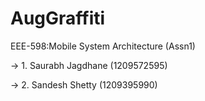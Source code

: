 # AugGraffiti

EEE-598:Mobile System Architecture (Assn1) 

-> 1. Saurabh Jagdhane (1209572595)

-> 2. Sandesh Shetty (1209395990)
